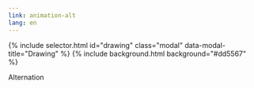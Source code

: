 ```yaml
---
link: animation-alt
lang: en
---
```


{% include selector.html id="drawing" class="modal" data-modal-title="Drawing" %}
{% include background.html background="#dd5567" %}

Alternation
